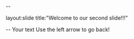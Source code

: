 --

layout:slide
title:"Welcome to our second slide!!!"

--
Your text
Use the left arrow to go back!
